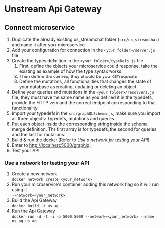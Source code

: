 # Unstream Api Gateway

## Connect microservice

1. Duplicate the already existing us_streamchat folder (`src/us_streamchat`) and name it after your microservice
2. Add your configuration for connection in the `<your folder>/server.js` file
3. Create the types definition in the `<your folder>/typeDefs.js` file
   1. First, define the objects your microservice could response, take the existing as example of how the type syntax works.
   2. Then define the queries, they should be your `GET`requests
   3. Define the mutations, all functionalities that changes the state of your database as creating, updating or deleting an object
4. Define your queries and mutations in the `<your folder>/resolvers.js` file, they must have the same name as you defined it in the typedefs, provide the HTTP verb and the correct endpoint corresponding to that functionality.
5. Import your typedefs in the `src/graphQLSchema.js`, make sure you import all three objects: Typedefs, mutations and queries.
6. Put each object inside the corresponding string inside the schema merge definition. The first array is for typedefs, the second for queries and the last for mutations.
7. Build & run the docker (Refer to *Use a network for testing your API*)
8. Enter to [http://localhost:5000/graphiql](http://localhost:5000/graphiql)
9. Test your API

### Use a network for testing your API
1. Create a new network  
  `docker network create <your_network>`
2. Run your microservice's container adding this network flag so it will run using it  
  `--network=<your_network>` 
3. Build the Api Gateway  
   `docker build -t us_ag .`
4. Run the Api Gateway  
   `docker run -d -t -i -p 5000:5000 --network=<your_network> --name us_ag us_ag`